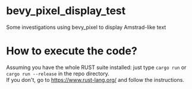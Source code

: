 # bevy_pixel_display_test
Some investigations using bevy_pixel to display Amstrad-like text

# How to execute the code?
Assuming you have the whole RUST suite installed:
just type `cargo run` or `cargo run --release` in the repo directory.  
If you don't, go to https://www.rust-lang.org/ and follow the instructions.
